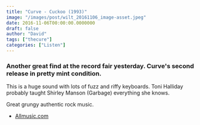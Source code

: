 ```yaml
---
title: "Curve - Cuckoo (1993)"
image: "/images/post/wilt_20161106_image-asset.jpeg"
date: 2016-11-06T00:00:00.0000000
draft: false
author: "David"
tags: ["thecure"]
categories: ["Listen"]
---
```

### Another great find at the record fair yesterday. Curve's second release in pretty mint condition.

 This is a huge sound with lots of fuzz and riffy keyboards. Toni Halliday probably taught Shirley Manson (Garbage) everything she knows.

 Great grungy authentic rock music.

-  [Allmusic.com](http://www.allmusic.com/album/cuckoo-mw0000102340)